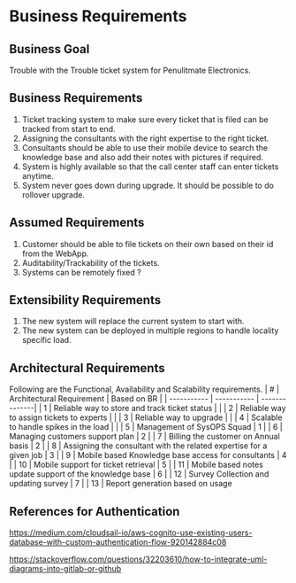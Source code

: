 # Business Requirements #

## Business Goal ##
Trouble with the Trouble ticket system for Penulitmate Electronics.

## Business Requirements ##
1. Ticket tracking system to make sure every ticket that is filed can be tracked from start to end.
2. Assigning the consultants with the right expertise to the right ticket. 
3. Consultants should be able to use their mobile device to search the knowledge base and also add their notes with pictures if required.
4. System is highly available so that the call center staff can enter tickets anytime.
5. System never goes down during upgrade. It should be possible to do rollover upgrade.

## Assumed Requirements ##
1. Customer should be able to file tickets on their own based on their id from the WebApp. 
2. Auditability/Trackability of the tickets.
3. Systems can be remotely fixed ? 

## Extensibility Requirements ##
1. The new system will replace the current system to start with.
2. The new system can be deployed in multiple regions to handle locality specific load.

## Architectural Requirements ##
Following are the Functional, Availability and Scalability requirements. 
| #     | Architectural Requirement | Based on BR |
| ----------- | ----------- | --------------|
| 1 | Reliable way to store and track ticket status | |
| 2 | Reliable way to assign tickets to experts |  |
| 3 | Reliable way to upgrade | |
| 4 | Scalable to handle spikes in the load | |
| 5 | Management of SysOPS Squad | 1 |
| 6 | Managing customers support plan | 2 |
| 7 | Billing the customer on Annual basis | 2 |
| 8 | Assigning the consultant with the related expertise for a given job | 3 |
| 9 | Mobile based Knowledge base access for consultants | 4 |
| 10 | Mobile support for ticket retrieval | 5 |
| 11 | Mobile based notes update support of the knowledge base | 6 |
| 12 | Survey Collection and updating survey | 7 |
| 13 | Report generation based on usage  

## References for Authentication ##
https://medium.com/cloudsail-io/aws-cognito-use-existing-users-database-with-custom-authentication-flow-920142884c08

https://stackoverflow.com/questions/32203610/how-to-integrate-uml-diagrams-into-gitlab-or-github



